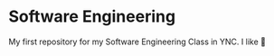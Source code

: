 # Software Engineering

My first repository for my Software Engineering Class in YNC.
I like :pizza:
